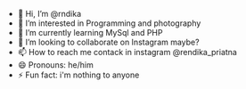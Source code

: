- 👋 Hi, I’m @rndika
- 👀 I’m interested in Programming and photography
- 🌱 I’m currently learning MySql and PHP
- 💞️ I’m looking to collaborate on Instagram maybe?
- 📫 How to reach me contack in instagram @rendika_priatna
- 😄 Pronouns: he/him
- ⚡ Fun fact: i'm nothing to anyone

<!---
rndika/rndika is a ✨ special ✨ repository because its `README.md` (this file) appears on your GitHub profile.
You can click the Preview link to take a look at your changes.
--->
